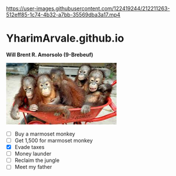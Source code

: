 


https://user-images.githubusercontent.com/122419244/212211263-512eff85-1c74-4b32-a7bb-35569dba3a17.mp4



# YharimArvale.github.io
**Will Brent R. Amorsolo (9-Brebeuf)**

![Baby Orangutans](man.jfif)

- [ ] Buy a marmoset monkey
- [ ] Get 1,500 for marmoset monkey
- [x] Evade taxes
- [ ] Money launder
- [ ] Reclaim the jungle
- [ ] Meet my father
